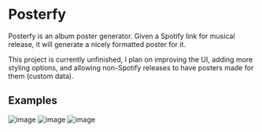 # Posterfy

Posterfy is an album poster generator. Given a Spotify link for musical release, it will generate a nicely formatted poster for it.

This project is currently unfinished, I plan on improving the UI, adding more styling options, and allowing non-Spotify releases to have posters made for them (custom data).

## Examples
![image](https://github.com/user-attachments/assets/d4905209-c22b-460e-a859-5300e513e44a)
![image](https://github.com/user-attachments/assets/a646ccbd-f965-4e6e-979b-ba713a6cd298)
![image](https://github.com/user-attachments/assets/1eca05cf-bac0-477f-b409-6268397c0b89)
